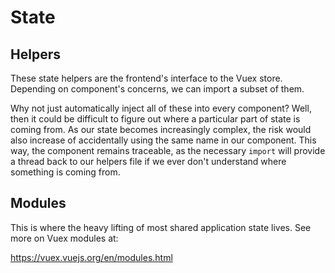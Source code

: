# State

## Helpers

These state helpers are the frontend's interface to the Vuex store. Depending on component's concerns, we can import a subset of them.

Why not just automatically inject all of these into every component? Well, then it could be difficult to figure out where a particular part of state is coming from. As our state becomes increasingly complex, the risk would also increase of accidentally using the same name in our component. This way, the component remains traceable, as the necessary `import` will provide a thread back to our helpers file if we ever don't understand where something is coming from.

## Modules

This is where the heavy lifting of most shared application state lives. See more on Vuex modules at:

https://vuex.vuejs.org/en/modules.html
